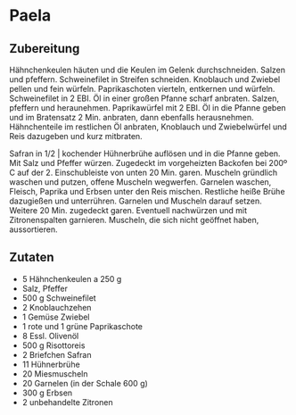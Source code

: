 # Paela

## Zubereitung

Hähnchenkeulen häuten und die Keulen im Gelenk durchschneiden. Salzen und pfeffern. Schweinefilet in Streifen schneiden. Knoblauch und Zwiebel pellen und fein würfeln. Paprikaschoten vierteln, entkernen und würfeln. Schweinefilet in 2 EBI. Öl in einer großen Pfanne scharf anbraten. Salzen, pfeffern und heraunehmen. Paprikawürfel mit 2 EBI. Öl in die Pfanne geben und im Bratensatz 2 Min. anbraten, dann ebenfalls herausnehmen. Hähnchenteile im restlichen Öl anbraten, Knoblauch und Zwiebelwürfel und Reis dazugeben und kurz mitbraten.

Safran in 1/2 | kochender Hühnerbrühe auflösen und in die Pfanne geben. Mit Salz und Pfeffer würzen. Zugedeckt im vorgeheizten Backofen bei 200º C auf der 2. Einschubleiste von unten 20 Min. garen. Muscheln gründlich waschen und putzen, offene Muscheln wegwerfen. Garnelen waschen, Fleisch, Paprika und Erbsen unter den Reis mischen. Restliche heiße Brühe dazugießen und unterrühren. Garnelen und Muscheln darauf setzen. Weitere 20 Min. zugedeckt garen. Eventuell nachwürzen und mit Zitronenspalten garnieren. Muscheln, die sich nicht geöffnet haben, aussortieren.

## Zutaten

- 5 Hähnchenkeulen a 250 g
- Salz, Pfeffer
- 500 g Schweinefilet
- 2 Knoblauchzehen
- 1 Gemüse Zwiebel
- 1 rote und 1 grüne Paprikaschote
- 8 Essl. Olivenöl
- 500 g Risottoreis
- 2 Briefchen Safran
- 11 Hühnerbrühe
- 20 Miesmuscheln
- 20 Garnelen (in der Schale 600 g)
- 300 g Erbsen
- 2 unbehandelte Zitronen
